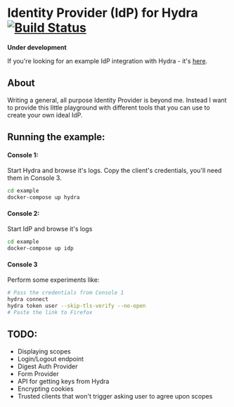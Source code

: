 # Identity Provider (IdP) for Hydra [![Build Status](https://travis-ci.org/janekolszak/idp.svg?branch=master)](https://travis-ci.org/janekolszak/idp)

**Under development**

If you're looking for an example IdP integration with Hydra - it's [here](https://github.com/janekolszak/hydra-idp-go).


## About
Writing a general, all purpose Identity Provider is beyond me. 
Instead I want to provide this little playground with different tools that you can use to create your own ideal IdP.


## Running the example:
#### Console 1:
Start Hydra and browse it's logs. Copy the client's credentials, you'll need them in Console 3.
``` bash
cd example
docker-compose up hydra
```

#### Console 2:
Start IdP and browse it's logs
``` bash
cd example
docker-compose up idp
``` 

#### Console 3
Perform some experiments like:
``` bash
# Pass the credentials from Console 1
hydra connect
hydra token user --skip-tls-verify --no-open
# Paste the link to Firefox
```

## TODO:
- Displaying scopes
- Login/Logout endpoint
- Digest Auth Provider
- Form Provider
- API for getting keys from Hydra
- Encrypting cookies
- Trusted clients that won't trigger asking user to agree upon scopes
